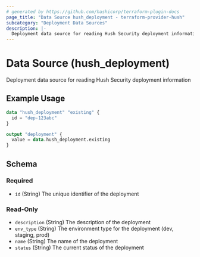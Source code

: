 ```yaml
---
# generated by https://github.com/hashicorp/terraform-plugin-docs
page_title: "Data Source hush_deployment - terraform-provider-hush"
subcategory: "Deployment Data Sources"
description: |-
  Deployment data source for reading Hush Security deployment information
---
```


# Data Source (hush_deployment)

Deployment data source for reading Hush Security deployment information

## Example Usage

```terraform
data "hush_deployment" "existing" {
  id = "dep-123abc"
}

output "deployment" {
  value = data.hush_deployment.existing
}
```

<!-- schema generated by tfplugindocs -->
## Schema

### Required

- `id` (String) The unique identifier of the deployment

### Read-Only

- `description` (String) The description of the deployment
- `env_type` (String) The environment type for the deployment (dev, staging, prod)
- `name` (String) The name of the deployment
- `status` (String) The current status of the deployment
